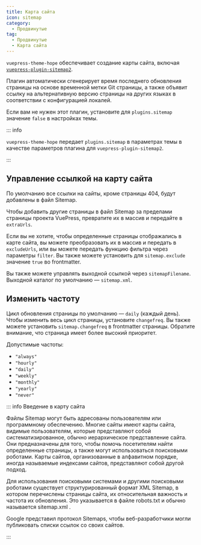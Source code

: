 ```yaml
---
title: Карта сайта
icon: sitemap
category:
  - Продвинутые
tag:
  - Продвинутые
  - Карта сайта
---
```


`vuepress-theme-hope` обеспечивает создание карты сайта, включая [`vuepress-plugin-sitemap2`][sitemap2].

Плагин автоматически сгенерирует время последнего обновления страницы на основе временной метки Git страницы, а также объявит ссылку на альтернативную версию страницы на других языках в соответствии с конфигурацией локалей.

Если вам не нужен этот плагин, установите для `plugins.sitemap` значение `false` в настройках темы.

::: info

`vuepress-theme-hope` передает `plugins.sitemap` в параметрах темы в качестве параметров плагина для `vuepress-plugin-sitemap2`.

:::

## Управление ссылкой на карту сайта

По умолчанию все ссылки на сайты, кроме страницы 404, будут добавлены в файл Sitemap.

Чтобы добавить другие страницы в файл Sitemap за пределами страницы проекта VuePress, превратите их в массив и передайте в `extraUrls`.

Если вы не хотите, чтобы определенные страницы отображались в карте сайта, вы можете преобразовать их в массив и передать в `excludeUrls`, или вы можете передать функцию фильтра через параметры `filter`. Вы также можете установить для `sitemap.exclude` значение `true` во frontmatter.

Вы также можете управлять выходной ссылкой через `sitemapFilename`. Выходной каталог по умолчанию — `sitemap.xml`.

## Изменить частоту

Цикл обновления страницы по умолчанию — `daily` (каждый день). Чтобы изменить весь цикл страницы, установите `changefreq`. Вы также можете установить `sitemap.changefreq` в frontmatter страницы. Обратите внимание, что страница имеет более высокий приоритет.

Допустимые частоты:

- `"always"`
- `"hourly"`
- `"daily"`
- `"weekly"`
- `"monthly"`
- `"yearly"`
- `"never"`

::: info Введение в карту сайта

Файлы Sitemap могут быть адресованы пользователям или программному обеспечению. Многие сайты имеют карты сайта, видимые пользователям, которые представляют собой систематизированное, обычно иерархическое представление сайта. Они предназначены для того, чтобы помочь посетителям найти определенные страницы, а также могут использоваться поисковыми роботами. Карты сайтов, организованные в алфавитном порядке, иногда называемые индексами сайтов, представляют собой другой подход.

Для использования поисковыми системами и другими поисковыми роботами существует структурированный формат XML Sitemap, в котором перечислены страницы сайта, их относительная важность и частота их обновления. Это указывается в файле robots.txt и обычно называется sitemap.xml .

Google представил протокол Sitemaps, чтобы веб-разработчики могли публиковать списки ссылок со своих сайтов.

:::

[sitemap2]: https://vuepress-theme-hope.github.io/v2/sitemap/
